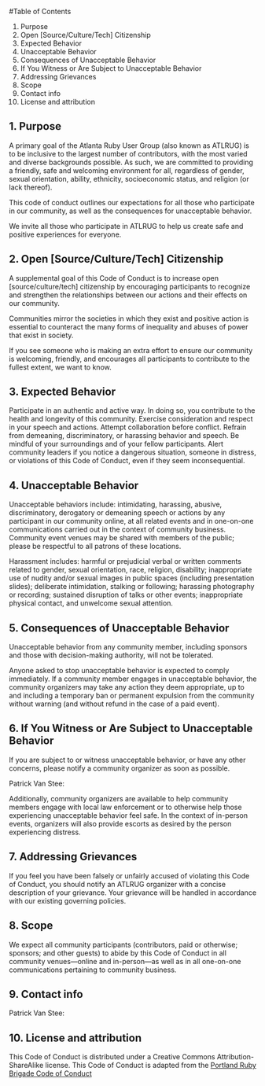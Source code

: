 #Table of Contents
1. Purpose
2. Open [Source/Culture/Tech] Citizenship
3. Expected Behavior
4. Unacceptable Behavior
5. Consequences of Unacceptable Behavior
6. If You Witness or Are Subject to Unacceptable Behavior
7. Addressing Grievances
8. Scope
9. Contact info
10. License and attribution


## 1. Purpose

A primary goal of the Atlanta Ruby User Group (also known as ATLRUG) is to be inclusive to the largest number of contributors, with the most varied and diverse backgrounds possible. As such, we are committed to providing a friendly, safe and welcoming environment for all, regardless of gender, sexual orientation, ability, ethnicity, socioeconomic status, and religion (or lack thereof).

This code of conduct outlines our expectations for all those who participate in our community, as well as the consequences for unacceptable behavior.

We invite all those who participate in ATLRUG to help us create safe and positive experiences for everyone.

## 2.‎ ‏Open [Source/Culture/Tech] Citizenship

A supplemental goal of this Code of Conduct is to increase open [source/culture/tech] citizenship by encouraging participants to recognize and strengthen the relationships between our actions and their effects on our community.

Communities mirror the societies in which they exist and positive action is essential to counteract the many forms of inequality and abuses of power that exist in society.

If you see someone who is making an extra effort to ensure our community is welcoming, friendly, and encourages all participants to contribute to the fullest extent, we want to know.

## 3.‎ ‏Expected Behavior

Participate in an authentic and active way. In doing so, you contribute to the health and longevity of this community.
Exercise consideration and respect in your speech and actions.
Attempt collaboration before conflict.
Refrain from demeaning, discriminatory, or harassing behavior and speech.
Be mindful of your surroundings and of your fellow participants. Alert community leaders if you notice a dangerous situation, someone in distress, or violations of this Code of Conduct, even if they seem inconsequential.

## 4.‎ ‏Unacceptable Behavior

Unacceptable behaviors include: intimidating, harassing, abusive, discriminatory, derogatory or demeaning speech or actions by any participant in our community online, at all related events and in one-on-one communications carried out in the context of community business. Community event venues may be shared with members of the public; please be respectful to all patrons of these locations.

Harassment includes: harmful or prejudicial verbal or written comments related to gender, sexual orientation, race, religion, disability; inappropriate use of nudity and/or sexual images in public spaces (including presentation slides); deliberate intimidation, stalking or following; harassing photography or recording; sustained disruption of talks or other events; inappropriate physical contact, and unwelcome sexual attention.

## 5.‎ ‏Consequences of Unacceptable Behavior

Unacceptable behavior from any community member, including sponsors and those with decision-making authority, will not be tolerated.

Anyone asked to stop unacceptable behavior is expected to comply immediately. If a community member engages in unacceptable behavior, the community organizers may take any action they deem appropriate, up to and including a temporary ban or permanent expulsion from the community without warning (and without refund in the case of a paid event).

## 6.‎ ‏If You Witness or Are Subject to Unacceptable Behavior

If you are subject to or witness unacceptable behavior, or have any other concerns, please notify a community organizer as soon as possible.

Patrick Van Stee:

Additionally, community organizers are available to help community members engage with local law enforcement or to otherwise help those experiencing unacceptable behavior feel safe. In the context of in-person events, organizers will also provide escorts as desired by the person experiencing distress.

## 7.‎ ‏Addressing Grievances

If you feel you have been falsely or unfairly accused of violating this Code of Conduct, you should notify an ATLRUG organizer with a concise description of your grievance. Your grievance will be handled in accordance with our existing governing policies.

## 8.‎ ‏Scope

We expect all community participants (contributors, paid or otherwise; sponsors; and other guests) to abide by this Code of Conduct in all community venues—online and in-person—as well as in all one-on-one communications pertaining to community business.

## 9.‎ ‏Contact info

Patrick Van Stee:

## 10.‎ ‏License and attribution

This Code of Conduct is distributed under a Creative Commons Attribution-ShareAlike license. This Code of Conduct is adapted from the [Portland Ruby Brigade Code of Conduct](http://pdxruby.org/codeofconduct)